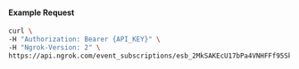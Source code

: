 
#### Example Request
```bash
curl \
-H "Authorization: Bearer {API_KEY}" \
-H "Ngrok-Version: 2" \
https://api.ngrok.com/event_subscriptions/esb_2MkSAKEcU17bPa4VNHFFf95SkqM
